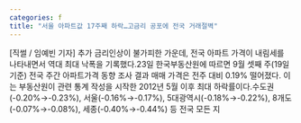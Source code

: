 ```yaml
---
categories: f
title: "서울 아파트값 17주째 하락…고금리 공포에 전국 거래절벽"
---
```

[직썰 / 임예빈 기자] 추가 금리인상이 불가피한 가운데, 전국 아파트 가격이 내림세를 나타내면서 역대 최대 낙폭을 기록했다.23일 한국부동산원에 따르면 9월 셋째 주(19일 기준) 전국 주간 아파트가격 동향 조사 결과 매매 가격은 전주 대비 0.19% 떨어졌다. 이는 부동산원이 관련 통계 작성을 시작한 2012년 5월 이후 최대 하락률이다.수도권(-0.20%→-0.23%), 서울(-0.16%→-0.17%), 5대광역시(-0.18%→-0.22%), 8개도(-0.07%→-0.08%), 세종(-0.40%→-0.44%) 등 전국 모든 지
